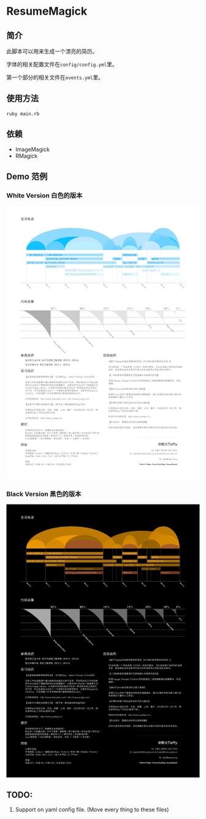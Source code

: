 ResumeMagick
============

## 简介

此脚本可以用来生成一个漂亮的简历。

字体的相关配置文件在`config/config.yml`里。

第一个部分的相关文件在`events.yml`里。

## 使用方法

    ruby main.rb

## 依赖
 
-   ImageMagick
-   RMagick

## Demo 范例

### White Version 白色的版本
 
![cv_white_demo](./demo/CV_White.jpg)

### Black Version 黑色的版本

![cv_white_demo](./demo/CV.jpg)

## TODO:

1.   Support on yaml config file. (Move every thing to these files)


